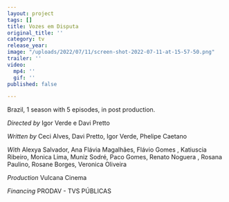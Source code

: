 ```yaml
---
layout: project
tags: []
title: Vozes em Disputa
original_title: ''
category: tv
release_year: 
image: "/uploads/2022/07/11/screen-shot-2022-07-11-at-15-57-50.png"
trailer: ''
video:
  mp4: ''
  gif: ''
published: false

---
```

Brazil, 1 season with 5 episodes, in post production.

_Directed by_
Igor Verde e Davi Pretto

_Written by_
Ceci Alves, Davi Pretto, Igor Verde, Phelipe Caetano

_With_
Alexya Salvador, Ana Flávia Magalhães, Flávio Gomes , Katiuscia Ribeiro, Monica Lima, Muniz Sodré, Paco Gomes, Renato Noguera , Rosana Paulino, Rosane Borges, Veronica Oliveira

_Production_
Vulcana Cinema

_Financing_
PRODAV - TVS PÚBLICAS